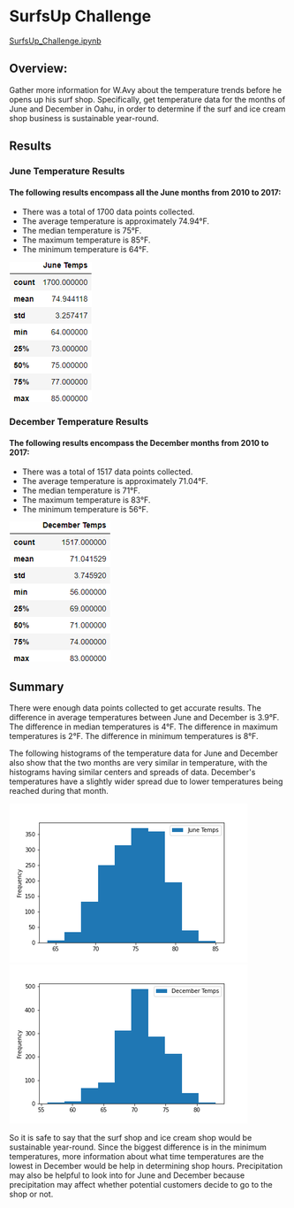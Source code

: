 # SurfsUp Challenge
[SurfsUp_Challenge.ipynb](./SurfsUp_Challenge.ipynb)

## Overview: 
Gather more information for W.Avy about the temperature trends before he opens up his surf shop. Specifically, get temperature data for the months of June and December in Oahu, in order to determine if the surf and ice cream shop business is sustainable year-round.

## Results
### June Temperature Results
#### The following results encompass all the June months from 2010 to 2017:
- There was a total of 1700 data points collected.
- The average temperature is approximately 74.94°F.
- The median temperature is 75°F.
- The maximum temperature is 85°F. 
- The minimum temperature is 64°F.

![june_temp_summary_stats.png](./Images/june_temp_summary_stats.png)

### December Temperature Results
#### The following results encompass the December months from 2010 to 2017:
- There was a total of 1517 data points collected.
- The average temperature is approximately 71.04°F.
- The median temperature is 71°F.
- The maximum temperature is 83°F. 
- The minimum temperature is 56°F.

![dec_temp_summary_stats.png](./Images/dec_temp_summary_stats.png)


## Summary
There were enough data points collected to get accurate results. The difference in average temperatures between June and December is 3.9°F. The difference in median temperatures is 4°F. The difference in maximum temperatures is 2°F. The difference in minimum temperatures is 8°F. 

The following histograms of the temperature data for June and December also show that the two months are very similar in temperature, with the histograms having similar centers and spreads of data. December's temperatures have a slightly wider spread due to lower temperatures being reached during that month.

![June_Temps_hist.png](./Images/June_Temps_hist.png)
![December_Temps_hist.png](./Images/December_Temps_hist.png)

So it is safe to say that the surf shop and ice cream shop would be sustainable year-round. Since the biggest difference is in the minimum temperatures, more information about what time temperatures are the lowest in December would be help in determining shop hours. Precipitation may also be helpful to look into for June and December because precipitation may affect whether potential customers decide to go to the shop or not.


